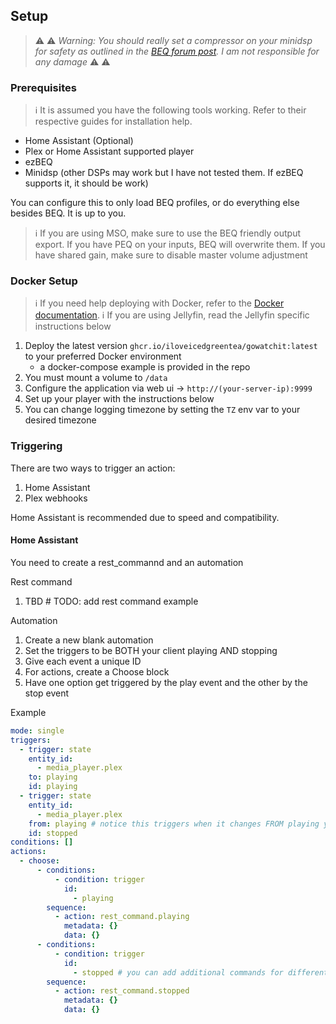 ## Setup
> ⚠️ ⚠️ *Warning: You should really set a compressor on your minidsp for safety as outlined in the [BEQ forum post](https://www.avsforum.com/threads/bass-eq-for-filtered-movies.2995212/). I am not responsible for any damage* ⚠️ ⚠️
### Prerequisites
> ℹ  It is assumed you have the following tools working. Refer to their respective guides for installation help.
* Home Assistant (Optional)
* Plex or Home Assistant supported player
* ezBEQ
* Minidsp (other DSPs may work but I have not tested them. If ezBEQ supports it, it should be work)

You can configure this to only load BEQ profiles, or do everything else besides BEQ. It is up to you.

> ℹ  If you are using MSO, make sure to use the BEQ friendly output export. If you have PEQ on your inputs, BEQ will overwrite them. If you have shared gain, make sure to disable master volume adjustment

### Docker Setup
> ℹ  If you need help deploying with Docker, refer to the [Docker documentation](https://docs.docker.com/get-docker/).
> ℹ  If you are using Jellyfin, read the Jellyfin specific instructions below

1) Deploy the latest version `ghcr.io/iloveicedgreentea/gowatchit:latest` to your preferred Docker environment
    * a docker-compose example is provided in the repo
2) You must mount a volume to `/data`
3) Configure the application via web ui -> `http://(your-server-ip):9999`
4) Set up your player with the instructions below
5) You can change logging timezone by setting the `TZ` env var to your desired timezone 

### Triggering
There are two ways to trigger an action:

1) Home Assistant
2) Plex webhooks

Home Assistant is recommended due to speed and compatibility.

#### Home Assistant
You need to create a rest_commannd and an automation

Rest command
1) TBD # TODO: add rest command example

Automation
1) Create a new blank automation
2) Set the triggers to be BOTH your client playing AND stopping
3) Give each event a unique ID
4) For actions, create a Choose block
5) Have one option get triggered by the play event and the other by the stop event

Example
```yaml
mode: single
triggers:
  - trigger: state
    entity_id:
      - media_player.plex
    to: playing
    id: playing
  - trigger: state
    entity_id:
      - media_player.plex
    from: playing # notice this triggers when it changes FROM playing you can also change this to stop and pause separately
    id: stopped
conditions: []
actions:
  - choose:
      - conditions:
          - condition: trigger
            id:
              - playing
        sequence:
          - action: rest_command.playing
            metadata: {}
            data: {}
      - conditions:
          - condition: trigger
            id:
              - stopped # you can add additional commands for different states like pause
        sequence:
          - action: rest_command.stopped
            metadata: {}
            data: {}
```
